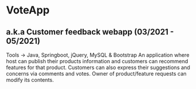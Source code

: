 # VoteApp
## a.k.a Customer feedback webapp (03/2021 - 05/2021)

Tools -> Java, Springboot, jQuery, MySQL & Bootstrap
An application where host can publish their products information and customers can recommend features
for that product.
Customers can also express their suggestions and concerns via comments and votes.
Owner of product/feature requests can modify its contents.
